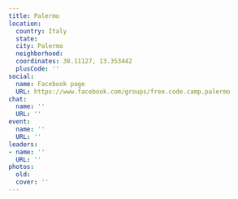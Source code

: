 ```yaml
---
title: Palermo
location:
  country: Italy
  state: 
  city: Palermo
  neighborhood: 
  coordinates: 38.11127, 13.353442
  plusCode: ''
social:
  name: Facebook page
  URL: https://www.facebook.com/groups/free.code.camp.palermo
chat:
  name: ''
  URL: ''
event:
  name: ''
  URL: ''
leaders:
- name: ''
  URL: ''
photos:
  old: 
  cover: ''
---
```

